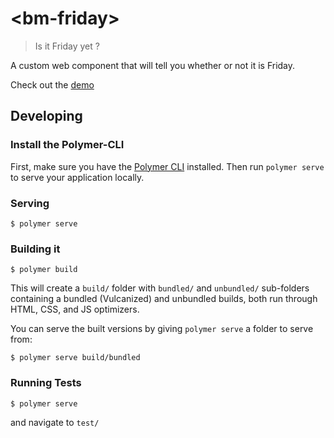 # \<bm-friday\>

> Is it Friday yet ?

A custom web component that will tell you whether or not it is Friday.

Check out the [demo](https://bjerkins.github.io/bm-friday/components/bm-friday/demo/)

## Developing

### Install the Polymer-CLI

First, make sure you have the [Polymer CLI](https://www.npmjs.com/package/polymer-cli) installed. Then run `polymer serve` to serve your application locally.

### Serving

```
$ polymer serve
```

### Building it

```
$ polymer build
```

This will create a `build/` folder with `bundled/` and `unbundled/` sub-folders
containing a bundled (Vulcanized) and unbundled builds, both run through HTML,
CSS, and JS optimizers.

You can serve the built versions by giving `polymer serve` a folder to serve
from:

```
$ polymer serve build/bundled
```

### Running Tests

```
$ polymer serve
```

and navigate to `test/`
